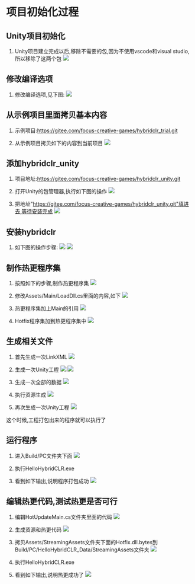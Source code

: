 # 项目初始化过程

## Unity项目初始化

1. Unity项目建立完成以后,移除不需要的包,因为不使用vscode和visual studio,所以移除了这两个包
![](./Images/Snipaste_2023-01-07_15-38-22.png)

## 修改编译选项

1. 修改编译选项,见下图:
![](./Images/Snipaste_2023-01-07_15-54-53.png)

## 从示例项目里面拷贝基本内容

1. 示例项目:https://gitee.com/focus-creative-games/hybridclr_trial.git

2. 从示例项目拷贝如下的内容到当前项目
![](./Images/Snipaste_2023-01-07_17-32-30.png)

## 添加hybridclr_unity

1. 项目地址:https://gitee.com/focus-creative-games/hybridclr_unity.git

2. 打开Unity的包管理器,执行如下图的操作
![](./Images/Snipaste_2023-01-07_17-36-59.png)

3. 把地址"https://gitee.com/focus-creative-games/hybridclr_unity.git"填进去,等待安装完成
![](./Images/Snipaste_2023-01-07_17-36-59.png)

## 安装hybridclr

1. 如下图的操作步骤:
![](./Images/Snipaste_2023-01-07_17-45-58.png)
![](./Images/Snipaste_2023-01-07_17-48-31.png)

## 制作热更程序集

1. 按照如下的步骤,制作热更程序集
![](./Images/Snipaste_2023-01-07_17-54-00.png)

2. 修改Assets/Main/LoadDll.cs里面的内容,如下
![](./Images/Snipaste_2023-01-07_17-56-00.png)

3. 热更程序集加上Main的引用
![](./Images/Snipaste_2023-01-09_14-04-00.png)

4. Hotfix程序集加到热更程序集中
![](./Images/Snipaste_2023-01-09_14-06-07.png)

## 生成相关文件

1. 首先生成一次LinkXML
![](./Images/Snipaste_2023-01-09_14-08-07.png)

2. 生成一次Unity工程
![](./Images/Snipaste_2023-01-09_14-11-40.png)
![](./Images/Snipaste_2023-01-09_14-12-30.png)

3. 生成一次全部的数据
![](./Images/Snipaste_2023-01-09_14-16-46.png)

4. 执行资源生成
![](./Images/Snipaste_2023-01-09_14-21-09.png)

5. 再次生成一次Unity工程
![](./Images/Snipaste_2023-01-09_14-11-40.png)

这个时候,工程打包出来的程序就可以执行了

## 运行程序

1. 进入Build/PC文件夹下面
![](./Images/Snipaste_2023-01-09_14-38-00.png)

2. 执行HelloHybridCLR.exe

3. 看到如下输出,说明程序打包成功
![](./Images/Snipaste_2023-01-09_14-39-59.png)

## 编辑热更代码,测试热更是否可行

1. 编辑HotUpdateMain.cs文件夹里面的代码
![](./Images/Snipaste_2023-01-09_14-42-18.png)

2. 生成资源和热更代码
![](./Images/Snipaste_2023-01-09_14-21-09.png)

3. 拷贝Assets/StreamingAssets文件夹下面的Hotfix.dll.bytes到Build/PC/HelloHybridCLR_Data/StreamingAssets文件夹
![](./Images/Snipaste_2023-01-09_14-44-08.png)

4. 执行HelloHybridCLR.exe

5. 看到如下输出,说明热更成功了
![](./Images/Snipaste_2023-01-09_14-47-30.png)
